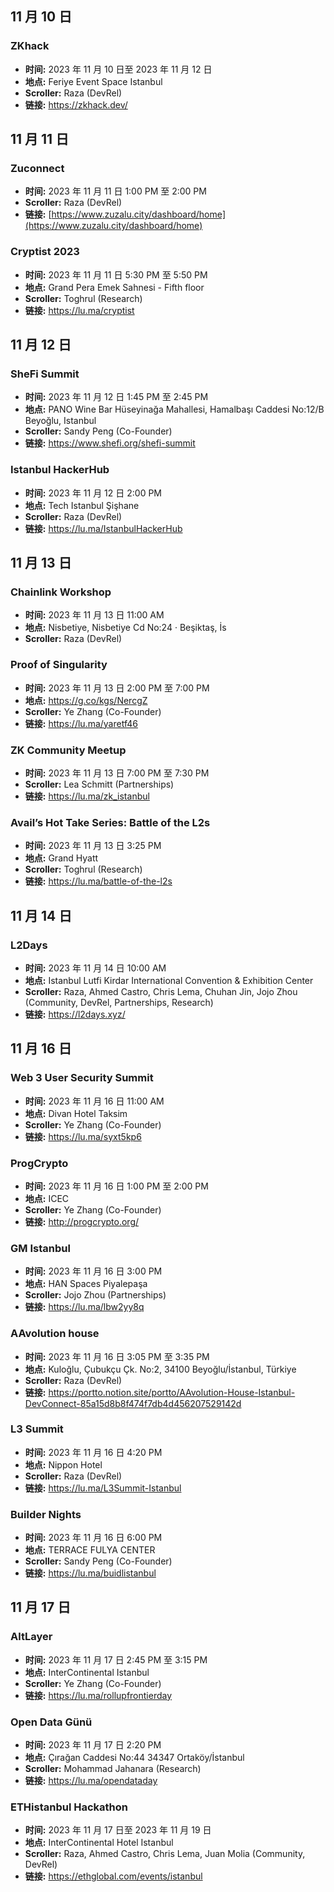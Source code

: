 
## 11 月 10 日

### **ZKhack**

- **时间:** 2023 年 11 月 10 日至 2023 年 11 月 12 日
- **地点:** Feriye Event Space Istanbul
- **Scroller:** Raza (DevRel)
- **链接:** https://zkhack.dev/

## 11 月 11 日

### **Zuconnect**
- **时间:** 2023 年 11 月 11 日 1:00 PM 至 2:00 PM
- **Scroller:** Raza (DevRel)
- **链接:** [https://www.zuzalu.city/dashboard/home](https://www.zuzalu.city/dashboard/home)

### **Cryptist 2023**
- **时间:** 2023 年 11 月 11 日 5:30 PM 至 5:50 PM
- **地点:** Grand Pera Emek Sahnesi - Fifth floor
- **Scroller:** Toghrul (Research)
- **链接:** https://lu.ma/cryptist

## 11 月 12 日

### **SheFi Summit**
- **时间:** 2023 年 11 月 12 日 1:45 PM 至 2:45 PM
- **地点:**  PANO Wine Bar Hüseyinağa Mahallesi, Hamalbaşı Caddesi No:12/B Beyoğlu, Istanbul
- **Scroller:**  Sandy Peng (Co-Founder)
- **链接:** https://www.shefi.org/shefi-summit

### **Istanbul HackerHub**
- **时间:** 2023 年 11 月 12 日 2:00 PM
- **地点:** Tech Istanbul Şişhane
- **Scroller:** Raza (DevRel)
- **链接:** https://lu.ma/IstanbulHackerHub

## 11 月 13 日

### **Chainlink Workshop**
- **时间:** 2023 年 11 月 13 日 11:00 AM
- **地点:** Nisbetiye, Nisbetiye Cd No:24 · Beşiktaş, İs
- **Scroller:** Raza (DevRel)


### **Proof of Singularity**
- **时间:** 2023 年 11 月 13 日 2:00 PM 至 7:00 PM
- **地点:** https://g.co/kgs/NercgZ
- **Scroller:** Ye Zhang (Co-Founder)
- **链接:**  https://lu.ma/yaretf46

### **ZK Community Meetup**
- **时间:** 2023 年 11 月 13 日 7:00 PM 至 7:30 PM
- **Scroller:** Lea Schmitt (Partnerships)
- **链接:** https://lu.ma/zk_istanbul

### **Avail’s Hot Take Series: Battle of the L2s**
- **时间:** 2023 年 11 月 13 日 3:25 PM
- **地点:** Grand Hyatt
- **Scroller:** Toghrul (Research)
- **链接:** https://lu.ma/battle-of-the-l2s

## 11 月 14 日

### **L2Days**
- **时间:** 2023 年 11 月 14 日 10:00 AM
- **地点:** Istanbul Lutfi Kirdar International Convention & Exhibition Center
- **Scroller:** Raza, Ahmed Castro, Chris Lema, Chuhan Jin, Jojo Zhou (Community, DevRel, Partnerships, Research)
- **链接:** https://l2days.xyz/


## 11 月 16 日

### **Web 3 User Security Summit**
- **时间:** 2023 年 11 月 16 日 11:00 AM
- **地点:** Divan Hotel Taksim
- **Scroller:** Ye Zhang (Co-Founder)
- **链接:** https://lu.ma/syxt5kp6

###  **ProgCrypto**
- **时间:** 2023 年 11 月 16 日 1:00 PM 至 2:00 PM
- **地点:** ICEC
- **Scroller:** Ye Zhang (Co-Founder)
- **链接:**  http://progcrypto.org/

### **GM Istanbul**
- **时间:** 2023 年 11 月 16 日 3:00 PM
- **地点:** HAN Spaces Piyalepaşa
- **Scroller:** Jojo Zhou (Partnerships)
- **链接:** https://lu.ma/lbw2yy8q

 
### **AAvolution house**
- **时间:** 2023 年 11 月 16 日 3:05 PM 至 3:35 PM
- **地点:** Kuloğlu, Çubukçu Çk. No:2, 34100 Beyoğlu/İstanbul, Türkiye
- **Scroller:** Raza (DevRel)
- **链接:** https://portto.notion.site/portto/AAvolution-House-Istanbul-DevConnect-85a15d8b8f474f7db4d456207529142d


### **L3 Summit**
- **时间:** 2023 年 11 月 16 日 4:20 PM
- **地点:** Nippon Hotel
- **Scroller:** Raza (DevRel)
- **链接:** https://lu.ma/L3Summit-Istanbul

### **Builder Nights**
- **时间:** 2023 年 11 月 16 日 6:00 PM
- **地点:** TERRACE FULYA CENTER
- **Scroller:** Sandy Peng (Co-Founder)
- **链接:** https://lu.ma/buidlistanbul

## 11 月 17 日
### **AltLayer**
- **时间:** 2023 年 11 月 17 日 2:45 PM 至 3:15 PM
- **地点:** InterContinental Istanbul
- **Scroller:** Ye Zhang (Co-Founder)
- **链接:** https://lu.ma/rollupfrontierday

### **Open Data Günü**
- **时间:** 2023 年 11 月 17 日 2:20 PM
- **地点:** Çırağan Caddesi No:44 34347 Ortaköy/İstanbul
- **Scroller:** Mohammad Jahanara (Research)
- **链接:** https://lu.ma/opendataday

### **ETHistanbul Hackathon**
- **时间:** 2023 年 11 月 17 日至 2023 年 11 月 19 日
- **地点:** InterContinental Hotel Istanbul
- **Scroller:** Raza, Ahmed Castro, Chris Lema, Juan Molia (Community, DevRel)
- **链接:** https://ethglobal.com/events/istanbul